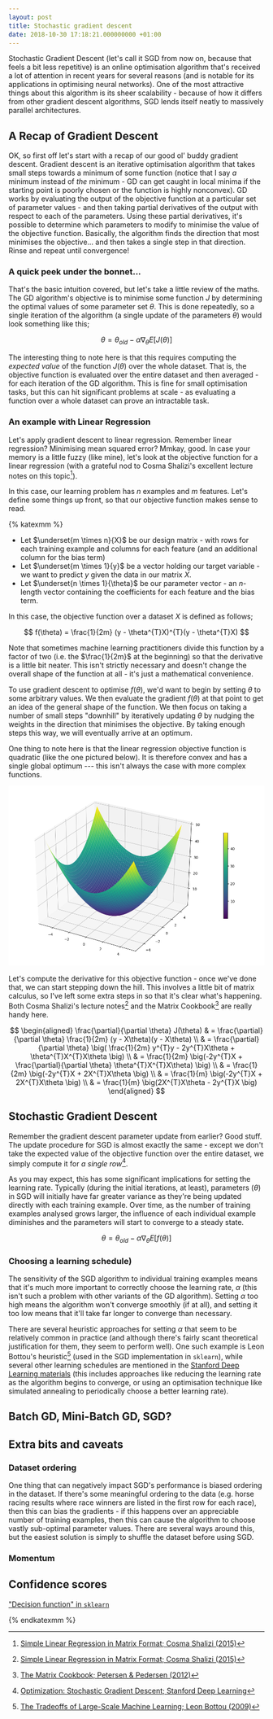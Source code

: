 ```yaml
---
layout: post
title: Stochastic gradient descent
date: 2018-10-30 17:18:21.000000000 +01:00
---
```


Stochastic Gradient Descent (let's call it SGD from now on, because that feels a
bit less repetitive) is an online optimisation algorithm that's received a lot
of attention in recent years for several reasons (and is notable for its
applications in optimising neural networks). One of the most attractive things
about this algorithm is its sheer scalability - because of how it differs from
other gradient descent algorithms, SGD lends itself neatly to massively parallel
architectures.

<!-- more -->


## A Recap of Gradient Descent

OK, so first off let's start with a recap of our good ol' buddy gradient
descent. Gradient descent is an iterative optimisation algorithm that takes
small steps towards a minimum of some function (notice that I say *a* minimum
instead of *the* minimum - GD can get caught in local minima if the starting
point is poorly chosen or the function is highly nonconvex). GD works by
evaluating the output of the objective function at a particular set of parameter
values - and then taking partial derivatives of the output with respect to each
of the parameters. Using these partial derivatives, it's possible to determine
which parameters to modify to minimise the value of the objective function.
Basically, the algorithm finds the direction that most minimises the
objective... and then takes a single step in that direction. Rinse and repeat
until convergence!


### A quick peek under the bonnet...

That's the basic intuition covered, but let's take a little review of the maths.
The GD algorithm's objective is to minimise some function $J$ by determining the
optimal values of some parameter set $\theta$. This is done repeatedly, so a
single iteration of the algorithm (a single update of the parameters $\theta$)
would look something like this;

$$
\theta = \theta_{old} - \alpha \nabla_{\theta} E\left[ J(\theta) \right]
$$

The interesting thing to note here is that this requires computing the *expected
value* of the function $J(\theta)$ over the whole dataset. That is, the
objective function is evaluated over the entire dataset and then averaged - for
each iteration of the GD algorithm. This is fine for small optimisation tasks,
but this can hit significant problems at scale - as evaluating a function over a
whole dataset can prove an intractable task.


### An example with Linear Regression

Let's apply gradient descent to linear regression. Remember linear regression?
Minimising mean squared error? Mmkay, good. In case your memory is a little
fuzzy (like mine), let's look at the objective function for a linear regression
(with a grateful nod to Cosma Shalizi's excellent lecture notes on this
topic[^0]).

In this case, our learning problem has $n$ examples and $m$ features. Let's
define some things up front, so that our objective function makes sense to
read.

{% katexmm %}

* Let $\underset{m \times n}{X}$ be our design matrix - with rows for each
  training example and columns for each feature (and an additional column for
  the bias term)
* Let $\underset{m \times 1}{y}$ be a vector holding our target variable - we
  want to predict $y$ given the data in our matrix $X$.
* Let $\underset{n \times 1}{\theta}$ be our parameter vector - an $n$-length
  vector containing the coefficients for each feature and the bias term.

In this case, the objective function over a dataset $X$ is defined as follows;

$$
f(\theta) = \frac{1}{2m} (y - \theta^{T}X)^{T}(y - \theta^{T}X)
$$

Note that sometimes machine learning practitioners divide this function by a
factor of two (i.e. the $\frac{1}{2m}$ at the beginning) so that the derivative
is a little bit neater. This isn't strictly necessary and doesn't change the
overall shape of the function at all - it's just a mathematical convenience.

To use gradient descent to optimise $f(\theta)$, we'd want to begin by setting
$\theta$ to some arbitrary values. We then evaluate the gradient $f(\theta)$ at
that point to get an idea of the general shape of the function.  We then focus
on taking a number of small steps "downhill" by iteratively updating $\theta$
by nudging the weights in the direction that minimises the objective. By taking
enough steps this way, we will eventually arrive at an optimum.

One thing to note here is that the linear regression objective function is
quadratic (like the one pictured below). It is therefore convex and has a
single global optimum --- this isn't always the case with more complex
functions.

![A quadratic function (like this) has a single global optimum.](/images/objective-function.png)

Let's compute the derivative for this objective function - once we've done that,
we can start stepping down the hill. This involves a little bit of matrix
calculus, so I've left some extra steps in so that it's clear what's happening.
Both Cosma Shalizi's lecture notes[^0] and the Matrix Cookbook[^3] are really
handy here.

$$
\begin{aligned}
\frac{\partial}{\partial \theta} J(\theta)
    & = \frac{\partial}{\partial \theta} \frac{1}{2m} (y - X\theta)(y - X\theta) \\
    & = \frac{\partial}{\partial \theta} \big( \frac{1}{2m} y^{T}y - 2y^{T}X\theta + \theta^{T}X^{T}X\theta \big) \\
    & = \frac{1}{2m} \big(-2y^{T}X + \frac{\partial}{\partial \theta} \theta^{T}X^{T}X\theta) \big) \\
    & = \frac{1}{2m} \big(-2y^{T}X + 2X^{T}X\theta \big) \\
    & = \frac{1}{m} \big(-2y^{T}X + 2X^{T}X\theta \big) \\
    & = \frac{1}{m} \big(2X^{T}X\theta - 2y^{T}X \big)
\end{aligned}
$$


## Stochastic Gradient Descent

Remember the gradient descent parameter update from earlier? Good stuff. The
update procedure for SGD is almost exactly the same - except we don't take the
expected value of the objective function over the entire dataset, we simply
compute it for *a single row*[^1].

As you may expect, this has some significant implications for setting the
learning rate. Typically (during the initial iterations, at least), parameters
($\theta$) in SGD will initially have far greater variance as they're being
updated directly with each training example. Over time, as the number of
training examples analysed grows larger, the influence of each individual
example diminishes and the parameters will start to converge to a steady state.

$$
\theta = \theta_{old} - \alpha \nabla_{\theta} E\left[ f(\theta) \right]
$$


### Choosing a learning schedule)

The sensitivity of the SGD algorithm to individual training examples means that
it's much more important to correctly choose the learning rate, $\alpha$ (this
isn't such a problem with other variants of the GD algorithm). Setting $\alpha$
too high means the algorithm won't converge smoothly (if at all), and setting it
too low means that it'll take far longer to converge than necessary.

There are several heuristic approaches for setting $\alpha$ that seem to be
relatively common in practice (and although there's fairly scant theoretical
justification for them, they seem to perform well). One such example is Leon
Bottou's heuristic[^2] (used in the SGD implementation in `sklearn`), while
several other learning schedules are mentioned in the [Stanford Deep Learning
materials][1] (this includes approaches like reducing the learning rate as the
algorithm begins to converge, or using an optimisation technique like simulated
annealing to periodically choose a better learning rate).


## Batch GD, Mini-Batch GD, SGD?


## Extra bits and caveats

### Dataset ordering

One thing that can negatively impact SGD's performance is biased ordering in the
dataset. If there's some meaningful ordering to the data (e.g. horse racing
results where race winners are listed in the first row for each race), then this
can bias the gradients - if this happens over an appreciable number of training
examples, then this can cause the algorithm to choose vastly sub-optimal
parameter values. There are several ways around this, but the easiest solution
is simply to shuffle the dataset before using SGD.


### Momentum


## Confidence scores

["Decision function" in `sklearn`][8]


{% endkatexmm %}


[^0]: [Simple Linear Regression in Matrix Format; Cosma Shalizi (2015)][0]
[^1]: [Optimization: Stochastic Gradient Descent; Stanford Deep Learning][1]
[^2]: [The Tradeoffs of Large-Scale Machine Learning; Leon Bottou (2009)][2]
[^3]: [The Matrix Cookbook; Petersen & Pedersen (2012)][3]

[0]: https://web.archive.org/web/20181126144751/https://www.stat.cmu.edu/~cshalizi/mreg/15/lectures/13/lecture-13.pdf
[1]: https://web.archive.org/web/20181202225515/http://deeplearning.stanford.edu/tutorial/supervised/OptimizationStochasticGradientDescent
[2]: https://web.archive.org/web/20170125203645/https://istcolloq.gsfc.nasa.gov/fall2009/presentations/bottou.pdf
[3]: https://web.archive.org/web/20181202222329/https://www.math.uwaterloo.ca/~hwolkowi/matrixcookbook.pdf

[7]: http://archive.today/2018.11.28-102300/https://towardsdatascience.com/difference-between-batch-gradient-descent-and-stochastic-gradient-descent-1187f1291aa1
[4]: https://machinelearningmastery.com/gentle-introduction-mini-batch-gradient-descent-configure-batch-size
[5]: https://github.com/bfortuner/ml-cheatsheet
[6]: https://ml-cheatsheet.readthedocs.io/en/latest/gradient_descent.html
[8]: https://scikit-learn.org/stable/modules/generated/sklearn.linear_model.SGDClassifier.html#sklearn.linear_model.SGDClassifier.decision_function

